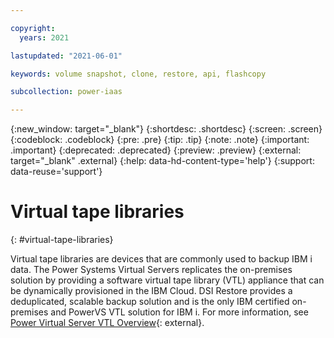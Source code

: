 ```yaml
---

copyright:
  years: 2021

lastupdated: "2021-06-01"

keywords: volume snapshot, clone, restore, api, flashcopy

subcollection: power-iaas

---
```


{:new_window: target="_blank"}
{:shortdesc: .shortdesc}
{:screen: .screen}
{:codeblock: .codeblock}
{:pre: .pre}
{:tip: .tip}
{:note: .note}
{:important: .important}
{:deprecated: .deprecated}
{:preview: .preview}
{:external: target="_blank" .external}
{:help: data-hd-content-type='help'}
{:support: data-reuse='support'}

# Virtual tape libraries
{: #virtual-tape-libraries}

Virtual tape libraries are devices that are commonly used to backup IBM i data. The Power Systems Virtual Servers replicates the on-premises solution by providing a software virtual tape library (VTL) appliance that can be dynamically provisioned in the IBM Cloud. DSI Restore provides a deduplicated, scalable backup solution and is the only IBM certified on-premises and PowerVS VTL solution for IBM i. For more information, see [Power Virtual Server VTL Overview](https://cloud.ibm.com/media/docs/downloads/power-iaas/PowerVS_VTL_Overview.pdf){: external}.